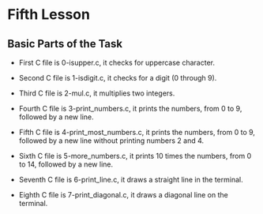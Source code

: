 # Fifth Lesson

## Basic Parts of the Task

- First C file is 0-isupper.c, it checks for uppercase character.

- Second C file is 1-isdigit.c, it checks for a digit (0 through 9).

- Third C file is 2-mul.c, it multiplies two integers.

- Fourth C file is 3-print_numbers.c, it prints the numbers, from 0 to 9, followed by a new line.

- Fifth C file is 4-print_most_numbers.c, it prints the numbers, from 0 to 9, followed by a new line without printing numbers 2 and 4.

- Sixth C file is 5-more_numbers.c, it prints 10 times the numbers, from 0 to 14, followed by a new line.

- Seventh C file is 6-print_line.c, it draws a straight line in the terminal.

- Eighth C file is 7-print_diagonal.c, it draws a diagonal line on the terminal.
